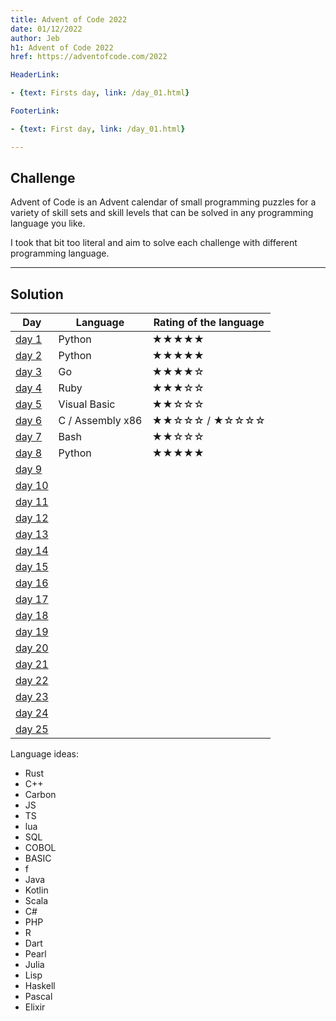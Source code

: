 ```yaml
---
title: Advent of Code 2022
date: 01/12/2022
author: Jeb
h1: Advent of Code 2022
href: https://adventofcode.com/2022

HeaderLink:

- {text: Firsts day, link: /day_01.html}

FooterLink:

- {text: First day, link: /day_01.html}

---
```


## Challenge

Advent of Code is an Advent calendar of small programming puzzles for a variety of skill sets and skill levels that can
be solved in any programming language you like.

I took that bit too literal and aim to solve each challenge with different programming language.

---

## Solution

| Day                   | Language         | Rating of the language |
|-----------------------|------------------|------------------------|
| [day 1](day_01.html)  | Python           | ★★★★★                  |
| [day 2](day_02.html)  | Python           | ★★★★★                  |
| [day 3](day_03.html)  | Go               | ★★★★☆                  |
| [day 4](day_04.html)  | Ruby             | ★★★☆☆                  |
| [day 5](day_05.html)  | Visual Basic     | ★★☆☆☆                  |
| [day 6](day_06.html)  | C / Assembly x86 | ★★☆☆☆ /   ★☆☆☆☆        |
| [day 7](day_07.html)  | Bash             | ★★☆☆☆                  |
| [day 8](day_08.html)  | Python           | ★★★★★                  |
| [day 9](day_09.html)  |                  |                        |
| [day 10](day_10.html) |                  |                        |
| [day 11](day_11.html) |                  |                        |
| [day 12](day_12.html) |                  |                        |
| [day 13](day_13.html) |                  |                        |
| [day 14](day_14.html) |                  |                        |
| [day 15](day_15.html) |                  |                        |
| [day 16](day_16.html) |                  |                        |
| [day 17](day_17.html) |                  |                        |
| [day 18](day_18.html) |                  |                        |
| [day 19](day_19.html) |                  |                        |
| [day 20](day_20.html) |                  |                        |
| [day 21](day_21.html) |                  |                        |
| [day 22](day_22.html) |                  |                        |
| [day 23](day_23.html) |                  |                        |
| [day 24](day_24.html) |                  |                        |
| [day 25](day_25.html) |                  |                        |

Language ideas:

- Rust
- C++
- Carbon
- JS
- TS
- lua
- SQL
- COBOL
- BASIC
- f
- Java
- Kotlin
- Scala
- C#
- PHP
- R
- Dart
- Pearl
- Julia
- Lisp
- Haskell
- Pascal
- Elixir

